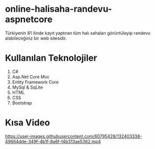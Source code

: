 # online-halisaha-randevu-aspnetcore
Türkiyenin 81 ilinde kayıt yaptıran tüm halı sahaları görüntüleyip randevu alabileceğiniz bir web sitesidir.

# Kullanılan Teknolojiler
1. C#
2. Asp.Net Core Mvc
3. Entity Framework Core
4. MySql & SqLite
5. HTML
6. CSS
7. Bootstrap



# Kısa Video
https://user-images.githubusercontent.com/60795428/132403338-49664dde-349f-4b1f-8a6f-f4b313ae5362.mp4

